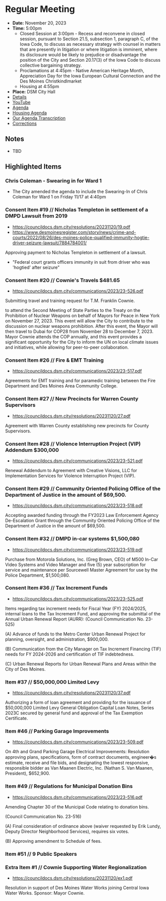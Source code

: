 # Regular Meeting

- **Date:** November 20, 2023
- **Time:** 5:00pm
    - Closed Session at 3:00pm - Recess and reconvene in closed session, pursuant to Section 21.5, subsection 1, paragraph C, of the Iowa Code, to discuss as necessary strategy with counsel in matters that are presently in litigation or where litigation is imminent, where its disclosure would be likely to prejudice or disadvantage the position of the City and Section 20.17(3) of the Iowa Code to discuss collective bargaining strategy.
    - Proclamations at 4:45pm - Native American Heritage Month, Appreciation Day for the Iowa European Cultural Connection and the Des Moines Christkindlmarket 
    - Housing at 4:55pm
- **Place:** DSM City Hall
- [Details](https://www.dsm.city/citycouncil_detail_T60_R2600.php)
- [YouTube](https://youtube.com/live/NOOZYSNb3xE)
- [Agenda](https://councildocs.dsm.city/agendas/ag20231120.pdf)
- [Housing Agenda](https://councildocs.dsm.city/agendas/mg20231120.pdf)
- [Our Agenda Transcription](#/view/agenda~2023~transcription~11-20_RM)
- [Corrections](https://councildocs.dsm.city/corrections/20231120%20cap.pdf)

## Notes

- TBD

## Highlighted Items

### Chris Coleman - Swearing in for Ward 1

- The City amended the agenda to include the Swearing-In of Chris Coleman for Ward 1 on Friday 11/17 at 4:40pm

### Consent Item #19 // Nicholas Templeton in settlement of a DMPD Lawsuit from 2019

- https://councildocs.dsm.city/resolutions/20231120/19.pdf
- https://www.desmoinesregister.com/story/news/crime-and-courts/2022/08/26/des-moines-police-qualified-immunity-hogtie-driver-seizure-lawsuit/7884784001/

Approving payment to Nicholas Templeton in settlement of a lawsuit.

- "Federal court grants officers immunity in suit from driver who was 'hogtied' after seizure"

### Consent Item #20 // Cownie's Travels $481.65

- https://councildocs.dsm.city/communications/2023/23-526.pdf

Submitting travel and training request for T.M. Franklin Cownie.

to attend the Second Meeting of State Parties to the
Treaty on the Prohibition of Nuclear Weapons on behalf of Mayors for Peace in New York on
November 27, 2023. This event will allow the City to contribute to the discussion on nuclear
weapons prohibition. After this event, the Mayor will then travel to Dubai for COP28 from
November 28 to December 7, 2023. Mayor Cownie attends the COP annually, and this event
provides a significant opportunity for the City to inform the UN on local climate issues and
initiatives, while allowing for peer-to-peer collaboration.

### Consent Item #26 // Fire & EMT Training

- https://councildocs.dsm.city/communications/2023/23-517.pdf

Agreements for EMT training and for paramedic training between the Fire Department and Des Moines Area Community College. 

### Consent Item #27 // New Precincts for Warren County Supervisors

- https://councildocs.dsm.city/resolutions/20231120/27.pdf

Agreement with Warren County establishing new precincts for County Supervisors.

### Consent Item #28 // Violence Interruption Project (VIP) Addendum $300,000

- https://councildocs.dsm.city/communications/2023/23-521.pdf

Renewal Addendum to Agreement with Creative Visions, LLC for Implementation Services for Violence Interruption Project (VIP). 

### Consent Item #29 // Community Oriented Policing Office of the Department of Justice in the amount of $69,500. 

- https://councildocs.dsm.city/communications/2023/23-518.pdf

Accepting awarded funding through the FY2023 Law Enforcement Agency De-Escalation Grant through the Community Oriented Policing Office of the Department of Justice in the amount of $69,500. 

### Consent Item #32 // DMPD in-car systems $1,500,080

- https://councildocs.dsm.city/communications/2023/23-519.pdf

Purchase from Motorola Solutions, Inc. (Greg Brown, CEO) of M500 In-Car Video Systems and Video Manager and five (5) year subscription for service and maintenance per Sourcewell Master Agreement for use by the Police Department, $1,500,080. 

### Consent Item #36 // Tax Increment Funds

- https://councildocs.dsm.city/communications/2023/23-525.pdf

Items regarding tax increment needs for Fiscal Year (FY) 2024/2025, internal loans to the Tax Increment Fund, and approving the submittal of the Annual Urban Renewal Report (AURR): (Council Communication No. 23-525)

(A) Advance of funds to the Metro Center Urban Renewal Project for planning, oversight, and administration, $900,000.

(B) Communication from the City Manager on Tax Increment Financing (TIF) needs for FY 2024-2026 and certification of TIF indebtedness.

(C) Urban Renewal Reports for Urban Renewal Plans and Areas within the City of Des Moines. 

### Item #37 // $50,000,000 Limited Levy

- https://councildocs.dsm.city/resolutions/20231120/37.pdf

Authorizing a form of loan agreement and providing for the issuance of $50,000,000 Limited Levy General Obligation Capital Loan Notes, Series 2023C secured by general fund and approval of the Tax Exemption Certificate. 

### Item #46 // Parking Garage Improvements

- https://councildocs.dsm.city/communications/2023/23-509.pdf

On 4th and Grand Parking Garage Electrical Improvements: Resolution approving plans, specifications, form of contract documents, engineer�s estimate, receive and file bids, and designating the lowest responsive, responsible bidder as Van Maanen Electric, Inc. (Nathan S. Van Maanen, President), $652,900. 

### Item #49 // Regulations for Municipal Donation Bins

- https://councildocs.dsm.city/communications/2023/23-516.pdf

Amending Chapter 30 of the Municipal Code relating to donation bins.

(Council Communication No. 23-516)

(A) Final consideration of ordinance above (waiver requested by Erik Lundy, Deputy Director Neighborhood Services), requires six votes.

(B) Approving amendment to Schedule of fees. 

### Item #51 // 9 Public Speakers

### Extra Item #1 // Cownie Supporting Water Regionalization

- https://councildocs.dsm.city/resolutions/20231120/ex1.pdf

Resolution in support of Des Moines Water Works joining Central Iowa Water Works. Sponsor: Mayor Cownie. 
